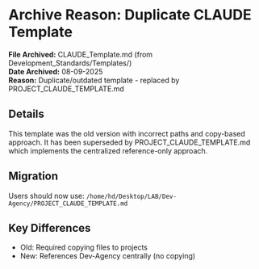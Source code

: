 # Archive Reason: Duplicate CLAUDE Template

**File Archived:** CLAUDE_Template.md (from Development_Standards/Templates/)  
**Date Archived:** 08-09-2025  
**Reason:** Duplicate/outdated template - replaced by PROJECT_CLAUDE_TEMPLATE.md  

## Details
This template was the old version with incorrect paths and copy-based approach. It has been superseded by PROJECT_CLAUDE_TEMPLATE.md which implements the centralized reference-only approach.

## Migration
Users should now use: `/home/hd/Desktop/LAB/Dev-Agency/PROJECT_CLAUDE_TEMPLATE.md`

## Key Differences
- Old: Required copying files to projects
- New: References Dev-Agency centrally (no copying)